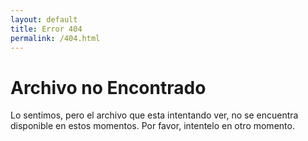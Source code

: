 ```yaml
---
layout: default
title: Error 404
permalink: /404.html
---
```


# Archivo no Encontrado

Lo sentimos, pero el archivo que esta intentando ver, no se encuentra disponible en estos momentos.  Por favor, intentelo en otro momento.
